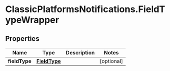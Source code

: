 # ClassicPlatformsNotifications.FieldTypeWrapper

## Properties

Name | Type | Description | Notes
------------ | ------------- | ------------- | -------------
**fieldType** | [**FieldType**](FieldType.md) |  | [optional] 


